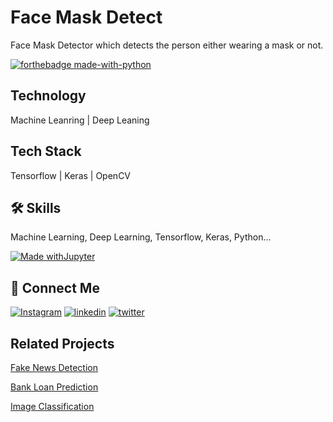 
# Face Mask Detect

Face Mask Detector which detects the person either wearing a mask or not.

[![forthebadge made-with-python](http://ForTheBadge.com/images/badges/made-with-python.svg)](https://www.python.org/)


## Technology

Machine Leanring | Deep Leaning




## Tech Stack

Tensorflow | Keras | OpenCV







## 🛠 Skills
Machine Learning, Deep Learning, Tensorflow, Keras, Python...

[![Made withJupyter](https://img.shields.io/badge/Made%20with-Jupyter-orange?style=for-the-badge&logo=Jupyter)](https://jupyter.org/try)
## 🔗 Connect Me
[![Instagram](https://img.shields.io/badge/my_portfolio-000?style=for-the-badge&logo=ko-fi&logoColor=white)](#)
[![linkedin](https://img.shields.io/badge/linkedin-0A66C2?style=for-the-badge&logo=linkedin&logoColor=white)](https://www.linkedin.com/in/prasanna-thalpati-87045a1ba/)
[![twitter](https://img.shields.io/badge/twitter-1DA1F2?style=for-the-badge&logo=twitter&logoColor=white)](https://twitter.com/Its_Prasanna_?t=C9x8KSPGIo_OMN0CCYlHWQ&s=09)


## Related Projects


[Fake News Detection](https://github.com/PrasannaThalpati/Fake-News-Detection)

[Bank Loan Prediction](https://github.com/PrasannaThalpati/Bank-Loan-Prediction)

[Image Classification](https://github.com/PrasannaThalpati/Image-Classification)

